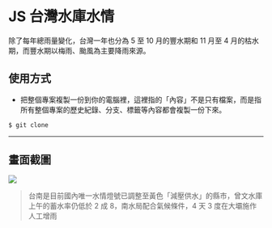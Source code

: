 # JS 台灣水庫水情

除了每年總雨量變化，台灣一年也分為 5 至 10 月的豐水期和 11 月至 4 月的枯水期，而豐水期以梅雨、颱風為主要降雨來源。

## 使用方式
- 把整個專案複製一份到你的電腦裡，這裡指的「內容」不是只有檔案，而是指所有整個專案的歷史紀錄、分支、標籤等內容都會複製一份下來。
```sh
$ git clone
```

----

## 畫面截圖
![](https://i.imgur.com/rihV5LX.png)
> 台南是目前國內唯一水情燈號已調整至黃色「減壓供水」的縣市，曾文水庫上午的蓄水率仍低於 2 成 8，南水局配合氣候條件，4 天 3 度在大壩施作人工增雨